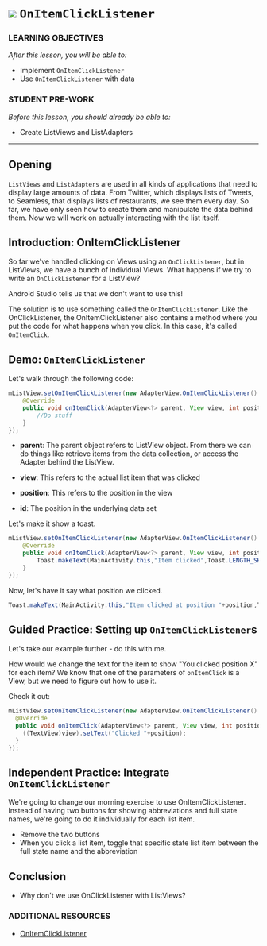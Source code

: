 # ![](https://ga-dash.s3.amazonaws.com/production/assets/logo-9f88ae6c9c3871690e33280fcf557f33.png) `OnItemClickListener`


### LEARNING OBJECTIVES
*After this lesson, you will be able to:*
- Implement `OnItemClickListener`
- Use `OnItemClickListener` with data

### STUDENT PRE-WORK
*Before this lesson, you should already be able to:*
- Create ListViews and ListAdapters

---


## Opening 


`ListViews` and `ListAdapters` are used in all kinds of applications that need to display large amounts of data. From Twitter, which displays lists of Tweets, to Seamless, that displays lists of restaurants, we see them every day. So far, we have only seen how to create them and manipulate the data behind them. Now we will work on actually interacting with the list itself.



## Introduction: OnItemClickListener

So far we've handled clicking on Views using an `OnClickListener`, but in ListViews, we have a bunch of individual Views. What happens if we try to write an `OnClickListener` for a ListView?

Android Studio tells us that we don't want to use this!

The solution is to use something called the `OnItemClickListener`. Like the OnClickListener, the OnItemClickListener also contains a method where you put the code for what happens when you click. In this case, it's called `OnItemClick`.



## Demo: `OnItemClickListener` 

Let's walk through the following code:

```java
mListView.setOnItemClickListener(new AdapterView.OnItemClickListener() {
    @Override
    public void onItemClick(AdapterView<?> parent, View view, int position, long id) {
        //Do stuff
    }
});
```

- **parent**: The parent object refers to ListView object. From there we can do things like retrieve items from the data collection, or access the Adapter behind the ListView.

- **view**: This refers to the actual list item that was clicked

- **position**: This refers to the position in the view

- **id**: The position in the underlying data set

Let's make it show a toast.

```java
mListView.setOnItemClickListener(new AdapterView.OnItemClickListener() {
    @Override
    public void onItemClick(AdapterView<?> parent, View view, int position, long id) {
        Toast.makeText(MainActivity.this,"Item clicked",Toast.LENGTH_SHORT).show();
    }
});
```

Now, let's have it say what position we clicked.

```java
Toast.makeText(MainActivity.this,"Item clicked at position "+position,Toast.LENGTH_SHORT).show();
```


## Guided Practice: Setting up `OnItemClickListener`s

Let's take our example further - do this with me.

How would we change the text for the item to show "You clicked position X" for each item? We know that one of the parameters of `onItemClick` is a View, but we need to figure out how to use it.

Check it out:

```java
mListView.setOnItemClickListener(new AdapterView.OnItemClickListener() {
  @Override
  public void onItemClick(AdapterView<?> parent, View view, int position, long id) {
    ((TextView)view).setText("Clicked "+position);
  }
});
```


## Independent Practice: Integrate `OnItemClickListener`

We're going to change our morning exercise to use OnItemClickListener. Instead of having two buttons for showing abbreviations and full state names, we're going to do it individually for each list item.

- Remove the two buttons
- When you click a list item, toggle that specific state list item between the full state name and the abbreviation



## Conclusion 
- Why don't we use OnClickListener with ListViews?


### ADDITIONAL RESOURCES
- [OnItemClickListener](http://developer.android.com/reference/android/widget/AdapterView.OnItemClickListener.html)

